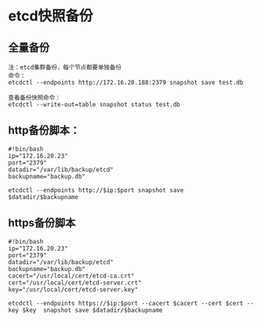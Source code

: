 # etcd快照备份

## 全量备份

    注：etcd集群备份，每个节点都要单独备份
    命令：
    etcdctl --endpoints http://172.16.20.188:2379 snapshot save test.db

    查看备份快照命令：
    etcdctl --write-out=table snapshot status test.db

## http备份脚本：

    #!bin/bash
    ip="172.16.20.23"
    port="2379"
    datadir="/var/lib/backup/etcd"
    backupname="backup.db"
    
    etcdctl --endpoints http://$ip:$port snapshot save $datadir/$backupname

## https备份脚本

    #!bin/bash
    ip="172.16.20.23"
    port="2379"
    datadir="/var/lib/backup/etcd"
    backupname="backup.db"
    cacert="/usr/local/cert/etcd-ca.crt"
    cert="/usr/local/cert/etcd-server.crt"
    key="/usr/local/cert/etcd-server.key"
    
    etcdctl --endpoints https://$ip:$port --cacert $cacert --cert $cert --key $key  snapshot save $datadir/$backupname
